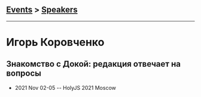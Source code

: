 ## [Events](../README.md) > [Speakers](../speakers.md)
---

# Игорь Коровченко

## Знакомство с Докой: редакция отвечает на вопросы
- 2021 Nov 02-05 -- HolyJS 2021 Moscow    
